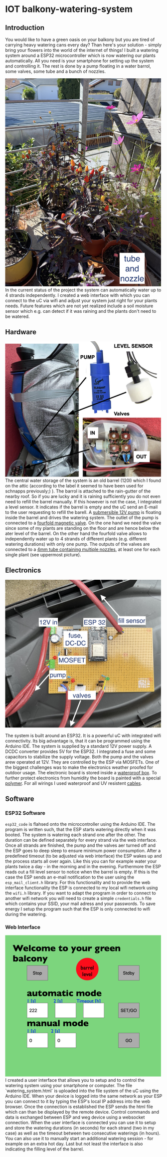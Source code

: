 # IOT balkony-watering-system

## Introduction
You would like to have a green oasis on your balkony but you are tired of carrying heavy watering cans every day? Than here's your solution - simply bring your flowers into the world of the internet of things! I built a watering system around a ESP32 microcontroller which is now watering our plants automatically. All you need is your smartphone for setting up the system and controlling it. The rest is done by a pump floating in a water barrol, some valves, some tube and a bunch of nozzles.
<!--![This is an image](./pictures/happy_plants.JPG =250x250)-->
<img src="./pictures/happy_plants.JPG" width="500">
In the current status of the project the system can automatically water up to 4 strands independently. I created a web interface with which you can connect to the uC via wifi and adjust your system just right for your plants needs. 
Future features which are not yet realized include a soil moisture sensor which e.g. can detect if it was raining and the plants don't need to be watered.

## Hardware
<img src="./pictures/pump_barrel_valves.png" width="500">
The central water storage of the system is an old barrel (120l) which I found on the attic (according to the label it seemed to have been used for schnapps previously;) ). The barrol is attached to the rain-gutter of the nearby roof. So if you are lucky and it is raining sufficiently you do not even need to refill the barrel manually. If this however is not the case, I integrated a level sensor. It indicates if the barrel is empty and the uC send an E-mail to the user requesting to refill the barell. 
A <a href="https://www.amazon.de/gp/product/B001CV02U4/ref=ppx_yo_dt_b_asin_title_o09_s00?ie=UTF8&psc=1/" target="_blank">submersible 12V pump</a> is floating inside the barrel and drives the watering system.
The outlet of the pump is connected to a <a href="https://www.amazon.de/gp/product/B07VG6VLL6/ref=ppx_yo_dt_b_asin_title_o01_s00?ie=UTF8&psc=1" target="_blank">fourfold magnetic valve</a>. On the one hand we need the valve since some of my plants are standing on the floor and are hence below the ater level of the barrel. On the other hand the fourfold valve allows to independently water up to 4 strands of different plants (e.g. different watering durations) with only one pump. 
The outputs of the valves are connected to a <a href="https://www.amazon.de/gp/product/B07GGVJRF9/ref=ppx_yo_dt_b_asin_title_o09_s01?ie=UTF8&psc=1" target="_blank">4mm tube containing multiple nozzles</a>, at least one for each single plant (see uppermost picture). 

## Electronics

<img src="./pictures/hardware.jpg" width="500">

The system is built around an ESP32. It is a powerful uC with integrated wifi connectivity. Its big advantage is, that it can be programmed using the Arduino IDE. The system is supplied by a standard 12V power supply. A DCDC converter provides 5V for the ESP32. I integrated a fuse and some capacitors to stabilize the supply voltage.
Both the pump and the valves arew operated at 12V. They are controlled by the ESP via MOSFETs.
One of the biggest challenges was to make the electronics weather proofed for outdoor usage. The electronic board is stored inside a <a href="https://www.amazon.de/gp/product/B07F937V5M/ref=ppx_yo_dt_b_asin_title_o05_s00?ie=UTF8&psc=1" target="_blank">waterproof box</a>. To further protect electronics from humidity the board is painted with a special <a href="https://www.conrad.de/de/p/kontakt-chemie-plastik-70-74309-aa-isolier-und-schutzlack-200-ml-813621.html" target="_blank">polymer</a>. For all wirings I used waterproof and UV resistent <a href="https://www.conrad.de/de/p/faber-kabel-030676-litze-sihf-j-3-x-1-mm-rot-meterware-1499131.html" target="_blank">cables</a>.

## Software

### ESP32 Software

`esp32_code` is flahsed onto the microcontroller using the Arduino IDE. The program is written such, that the ESP starts watering directly when it was booted. 
The system is watering each strand one after the other. The duration can be defined separately for every strand via the web interface. Once all strands are finished, the pump and the valves aer turned off and the ESP goes to deep sleep to ensure minimum power consumption. After a predefined timeout (to be adjusted via web interface) the ESP wakes up and the process starts all over again. Like this you can for example water your plants twice a day - in the morning and in the evening. 
Furthermore the ESP reads out a fill level sensor to notice when the barrel is empty. If this is the case the ESP sends an e-mail notification to the user using the `esp_mail_client.h` library. For this functionality and to provide the web interface functionality the ESP is connected to my local wifi network using the `wifi.h` library. If you want to adapt the program in order to connect to another wifi network you will need to create a simple `credentials.h` file which contains your SSID, your mail adress and your passwords. To save energy I setup the program such that the ESP is only connected to wifi during the watering. 

### Web Interface
<img src="./pictures/screenshot_user_interface.png" width="500">
I created a user interface that allows you to setup and to control the watering system using your smartphone or computer. The file `watering_system.html` is uploaded into the file system of the uC using the Arduino IDE. When your device is logged into the same network as your ESP you can connect to it by typing the ESP's local IP address into the web browser. Once the connection is established the ESP sends the html file which can than be displayed by the remote device. Control commands and data is exchanged between ESP and weg device using a websocket connection. 
When the user interface is connected you can use it to setup and store the watering durations (in seconds) for each strand (two in my case) as well as the timeout between two consecutive waterings (in hours). You can also use it to manually start an additional watering session - for example on an extra hot day. Last but not least the interface is also indicating the filling level of the barrel. 
